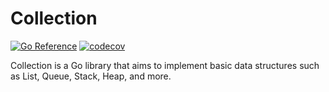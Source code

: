 # Collection

[![Go Reference](https://pkg.go.dev/badge/github.com/trviph/collection.svg)](https://pkg.go.dev/github.com/trviph/collection) [![codecov](https://codecov.io/gh/trviph/collection/graph/badge.svg?token=60LBLAG1AT)](https://codecov.io/gh/trviph/collection)

Collection is a Go library that aims to implement basic data structures such as List, Queue, Stack, Heap, and more.
